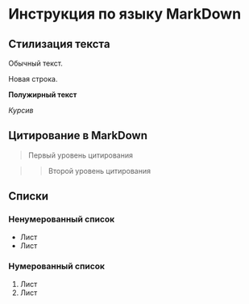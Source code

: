 # Инструкция по языку MarkDown

## Стилизация текста 
Обычный текст.

Новая строка.

**Полужирный текст**

*Курсив*

## Цитирование в MarkDown
> Первый уровень цитирования

>> Второй уровень цитирования

## Списки
### Ненумерованный список
* Лист
* Лист

### Нумерованный список
1. Лист
2. Лист
